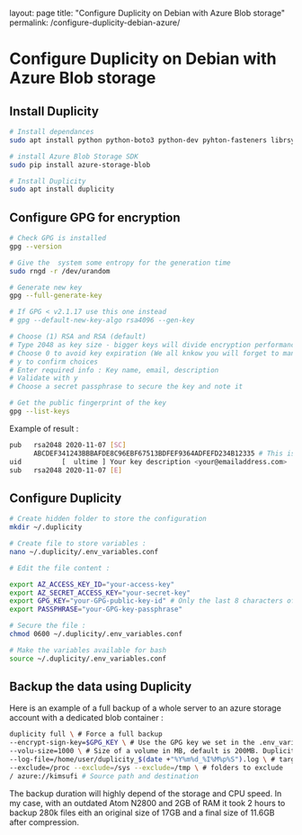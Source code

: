 layout: page
title: "Configure Duplicity on Debian with Azure Blob storage"
permalink: /configure-duplicity-debian-azure/

# Configure Duplicity on Debian with Azure Blob storage

## Install Duplicity

```bash
# Install dependances
sudo apt install python python-boto3 python-dev pyhton-fasteners librsync1 librsync-dev gnupg snapd

# install Azure Blob Storage SDK
sudo pip install azure-storage-blob

# Install Duplicity
sudo apt install duplicity
```

## Configure GPG for encryption

```bash
# Check GPG is installed
gpg --version

# Give the  system some entropy for the generation time
sudo rngd -r /dev/urandom

# Generate new key
gpg --full-generate-key

# If GPG < v2.1.17 use this one instead
# gpg --default-new-key-algo rsa4096 --gen-key

# Choose (1) RSA and RSA (default)
# Type 2048 as key size - bigger keys will divide encryption performance by a big amount (8 in my case between 2048 and 4096)
# Choose 0 to avoid key expiration (We all knkow you will forget to mantain your key...)
# y to confirm choices
# Enter required info : Key name, email, description
# Validate with y
# Choose a secret passphrase to secure the key and note it

# Get the public fingerprint of the key
gpg --list-keys
```

Example of result :

```bash
pub   rsa2048 2020-11-07 [SC]
      ABCDEF341243BBBAFDE8C96EBF67513BDFEF9364ADFEFD234B12335 # This is the public fingerprint of your key
uid          [  ultime ] Your key description <your@emailaddress.com>
sub   rsa2048 2020-11-07 [E]
```

## Configure Duplicity

```bash
# Create hidden folder to store the configuration
mkdir ~/.duplicity

# Create file to store variables :
nano ~/.duplicity/.env_variables.conf

# Edit the file content :

export AZ_ACCESS_KEY_ID="your-access-key"
export AZ_SECRET_ACCESS_KEY="your-secret-key"
export GPG_KEY="your-GPG-public-key-id" # Only the last 8 characters of the pub fingerprint
export PASSPHRASE="your-GPG-key-passphrase"

# Secure the file :
chmod 0600 ~/.duplicity/.env_variables.conf

# Make the variables available for bash
source ~/.duplicity/.env_variables.conf

```

## Backup the data using Duplicity

Here is an example of a full backup of a whole server to an azure storage account with a dedicated blob container :

```bash
duplicity full \ # Force a full backup
--encrypt-sign-key=$GPG_KEY \ # Use the GPG key we set in the .env_variable.conf
--volu-size=1000 \ # Size of a volume in MB, default is 200MB. Duplicity will split the backup in files of this size
--log-file=/home/user/duplicity_$(date +"%Y%m%d_%I%M%p%S").log \ # target log file with the date of the command
--exclude=/proc --exclude=/sys --exclude=/tmp \ # folders to exclude
/ azure://kimsufi # Source path and destination
```

The backup duration will highly depend of the storage and CPU speed. In my case, with an outdated Atom N2800 and 2GB of RAM it took 2 hours to backup 280k files eith an original size of 17GB and a final size of 11.6GB after compression.
